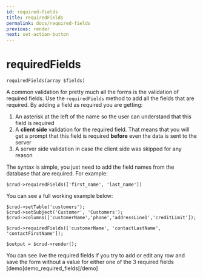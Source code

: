 ```yaml
---
id: required-fields
title: requiredFields
permalink: docs/required-fields
previous: render
next: set-action-button
---
```


# requiredFields


<pre><code class="language-php">requiredFields(array $fields)</code></pre>
A common validation for pretty much all the forms is the validation of required fields. Use the <code>requiredFields</code> method to add all the fields that are required. By adding a field as required you are getting:
<ol>
	<li>An asterisk at the left of the name so the user can understand that this field is required</li>
	<li>A <strong>client side</strong> validation for the required field. That means that you will get a prompt that this field is required <strong>before</strong> even the data is sent to the server</li>
	<li>A server side validation in case the client side was skipped for any reason</li>
</ol>

The syntax is simple, you just need to add the field names from the database that are required. For example:
<pre><code class="language-php">$crud->requiredFields(['first_name', 'last_name'])</code></pre>

You can see a full working example below:
<pre><code class="language-php">$crud->setTable('customers');
$crud->setSubject('Customer', 'Customers');
$crud->columns(['customerName','phone','addressLine1','creditLimit']);

$crud->requiredFields(['customerName', 'contactLastName', 'contactFirstName']);

$output = $crud->render();</code></pre>

You can see live the required fields if you try to add or edit any row and save the form without a value for either one of the 3 required fields
[demo]demo_required_fields[/demo]